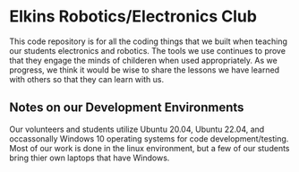 # Elkins Robotics/Electronics Club
This code repository is for all the coding things that we built when teaching our students electronics and robotics. The tools we use continues to prove that they engage the minds of childeren when used appropriately. As we progress, we think it would be wise to share the lessons we have learned with others so that they can learn with us. 

## Notes on our Development Environments
Our volunteers and students utilize Ubuntu 20.04, Ubuntu 22.04, and occassonally Windows 10 operating systems for code development/testing. Most of our work is done in the linux environment, but a few of our students bring thier own laptops that have Windows. 
